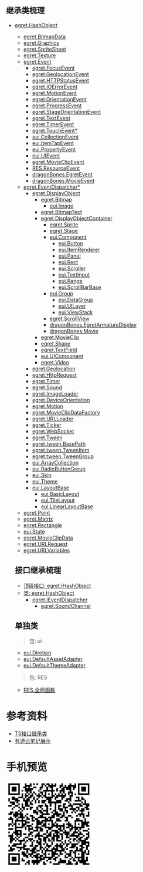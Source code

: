 ## 继承类梳理

+ [egret.HashObject](http://developer.egret.com/cn/apidoc/index/name/egret.HashObject)
  + [egret.BitmapData](http://developer.egret.com/cn/apidoc/index/name/egret.HashObject#)
  + [egret.Graphics](http://developer.egret.com/cn/apidoc/index/name/egret.HashObject#)
  + [egret.SpriteSheet]()
  + [egret.Texture](http://developer.egret.com/cn/apidoc/index/name/egret.Texture)
  + [egret.Event](http://developer.egret.com/cn/apidoc/index/name/egret.Event)
    + [egret.FocusEvent]()
    + [egret.GeolocationEvent]()
    + [egret.HTTPStatusEvent]()
    + [egret.IOErrorEvent]()
    + [egret.MotionEvent]()
    + [egret.OrientationEvent]()
    + [egret.ProgressEvent]()
    + [egret.StageOrientationEvent]()
    + [egret.TextEvent]()
    + [egret.TimerEvent]()
    + [egret.TouchEvent*](http://developer.egret.com/cn/apidoc/index/name/egret.TouchEvent)
    + [eui.CollectionEvent]()
    + [eui.ItemTapEvent]()
    + [eui.PropertyEvent]()
    + [eui.UIEvent]()
    + [egret.MovieClipEvent]()
    + [RES.ResourceEvent]()
    + [dragonBones.EgretEvent]()
    + [dragonBones.MovieEvent]()
  + [egret.EventDispatcher*](http://developer.egret.com/cn/apidoc/index/name/egret.EventDispatcher)
    + [egret.DisplayObject](http://developer.egret.com/cn/apidoc/index/name/egret.DisplayObject)
      + [egret.Bitmap](http://developer.egret.com/cn/apidoc/index/name/egret.Bitmap)
        + [eui.Image](http://developer.egret.com/cn/apidoc/index/name/eui.Image)
      + [egret.BitmapText]()
      + [egret.DisplayObjectContainer](http://developer.egret.com/cn/apidoc/index/name/egret.DisplayObjectContainer)
        + [egret.Sprite](http://developer.egret.com/cn/apidoc/index/name/egret.Sprite)
        + [egret.Stage]()
        + [eui.Component](http://developer.egret.com/cn/apidoc/index/name/eui.Component)
          + [eui.Button]()
          + [eui.ItemRenderer]()
          + [eui.Panel]()
          + [eui.Rect]()
          + [eui.Scroller]()
          + [eui.TextInput]()
          + [eui.Range]()
          + [eui.ScrollBarBase]()
        + [eui.Group](http://developer.egret.com/cn/apidoc/index/name/eui.Group)
          + [eui.DataGroup]()
          + [eui.UILayer](http://developer.egret.com/cn/apidoc/index/name/eui.UILayer)
          + [eui.ViewStack]()
        + [egret.ScrollView]()
        + [dragonBones.EgretArmatureDisplay]()
        + [dragonBones.Movie]()
      + [egret.MovieClip]()
      + [egret.Shape]()
      + [egret.TextField]()
      + [eui.UIComponent]()
      + [egret.Video]()
    + [egret.Geolocation]()
    + [egret.HttpRequest]()
    + [egret.Timer]()
    + [egret.Sound](http://developer.egret.com/cn/apidoc/index/name/egret.Sound)
    + [egret.ImageLoader]()
    + [egret.DeviceOrientation]()
    + [egret.Motion]()
    + [egret.MovieClipDataFactory]()
    + [egret.URLLoader]()
    + [egret.Ticker]()
    + [egret.WebSocket]()
    + [egret.Tween](http://developer.egret.com/cn/apidoc/index/name/egret.Tween)
    + [egret.tween.BasePath]()
    + [egret.tween.TweenItem]()
    + [egret.tween.TweenGroup]()
    + [eui.ArrayCollection]()
    + [eui.RadioButtonGroup]()
    + [eui.Skin](http://developer.egret.com/cn/apidoc/index/name/eui.Skin)
    + [eui.Theme](http://developer.egret.com/cn/apidoc/index/name/eui.Theme)
    + [eui.LayoutBase](http://developer.egret.com/cn/apidoc/index/name/eui.LayoutBase)
      + [eui.BasicLayout](http://developer.egret.com/cn/apidoc/index/name/eui.BasicLayout)
      + [eui.TileLayout]()
      + [eui.LinearLayoutBase]()
  + [egret.Point](http://developer.egret.com/cn/apidoc/index/name/egret.Point)
  + [egret.Matrix]()
  + [egret.Rectangle](http://developer.egret.com/cn/apidoc/index/name/egret.Rectangle)
  + [eui.State]()
  + [egret.MovieClipData]()
  + [egret.URLRequest]()
  + [egret.URLVariables]()

  ## 接口继承梳理
  + [顶级接口: egret.IHashObject](http://developer.egret.com/cn/apidoc/index/name/egret.IHashObject)
  + [类: egret.HashObject](http://developer.egret.com/cn/apidoc/index/name/egret.HashObject)
    + [egret.IEventDispatcher](http://developer.egret.com/cn/apidoc/index/name/egret.IEventDispatcher)
      + [egret.SoundChannel](http://developer.egret.com/cn/apidoc/index/name/egret.SoundChannel)

  ## 单独类
  > 包: ui
  
    + [eui.Diretion](http://developer.egret.com/cn/apidoc/index/name/eui.Direction)
    + [eui.DefaultAssetAdapter](http://developer.egret.com/cn/apidoc/index/name/eui.DefaultAssetAdapter)
    + [eui.DefaultThemeAdapter]()
  
  > 包: RES
  
    + [RES.全局函数](http://developer.egret.com/cn/apidoc/index/name/RES.globalFunction)
    
    

# 参考资料
+ [TS接口继承类](https://www.tslang.cn/docs/handbook/interfaces.html)
+ [有道云笔记展示](https://note.youdao.com/share/?id=ad95b51fdb98ce430c1c7a6479c8c88d&type=note#/)

# 手机预览
![](https://github.com/Jesonhu/egret-construction-study/blob/master/assets/img/mobile.jpg)

